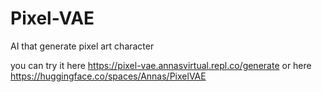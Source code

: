 # Pixel-VAE
AI that generate pixel art character

you can try it here https://pixel-vae.annasvirtual.repl.co/generate or here https://huggingface.co/spaces/Annas/PixelVAE
